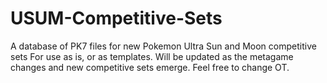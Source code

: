 # USUM-Competitive-Sets
A database of PK7 files for new Pokemon Ultra Sun and Moon competitive sets
For use as is, or as templates. 
Will be updated as the metagame changes and new competitive sets emerge. Feel free to change OT. 
